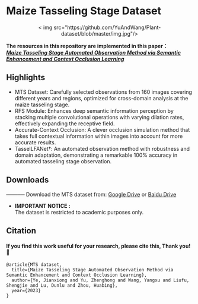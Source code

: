# Maize Tasseling Stage Dataset

<div align=center>
< img src="https://github.com/YuAndWang/Plant-dataset/blob/master/img.jpg"/>   
</div> 

**The resources in this repository are implemented in this paper：**  
[___Maize Tasseling Stage Automated Observation Method via Semantic Enhancement and Context Occlusion Learning___](https://v.qq.com/x/cover/mpqzavrt4qvdstw/d00148c52qt.html?ptag=360kan.cartoon.free)

## Highlights
* MTS Dataset: Carefully selected observations from 160 images covering different years and regions, optimized for cross-domain analysis at the maize tasseling stage.
* RFS Module: Enhances deep semantic information perception by stacking multiple convolutional operations with varying dilation rates, effectively expanding the receptive field.
* Accurate-Context Occlusion: A clever occlusion simulation method that takes full contextual information within images into account for more accurate results.
* TasselLFANet†: An automated observation method with robustness and domain adaptation, demonstrating a remarkable 100% accuracy in automated tasseling stage observation.

## Downloads
───── Download the MTS dataset from: [Google Drive](https://drive.google.com/file/d/1DpjtiMY7_lNjbFI-WJfvst6N6EihO0VE/view?usp=sharing) or [Baidu Drive](https://pan.baidu.com/s/1Nvy0BxRvztQS5P3NXVyGTw?pwd=mtss)

* **IMPORTANT NOTICE :**  
  The dataset is restricted to academic purposes only.  

## Citation

#### If you find this work useful for your research, please cite this, Thank you!🤗

~~~
@article{MTS dataset,  
  title={Maize Tasseling Stage Automated Observation Method via Semantic Enhancement and Context Occlusion Learning},  
  author={Ye, Jianxiong and Yu, Zhenghong and Wang, Yangxu and Liufu, Shengjie and Lu, Dunlu and Zhou, Huabing}, 
  year={2023}
}
~~~

